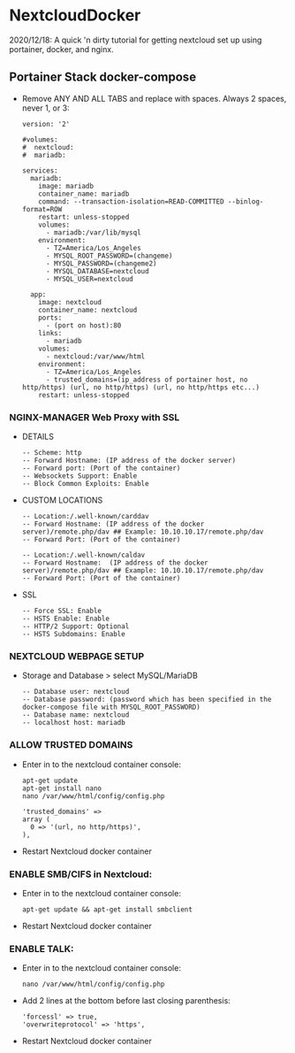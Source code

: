 # NextcloudDocker
2020/12/18: A quick 'n dirty tutorial for getting nextcloud set up using portainer, docker, and nginx.


## Portainer Stack docker-compose
- Remove ANY AND ALL TABS and replace with spaces. Always 2 spaces, never 1, or 3: 

      version: '2'
      
      #volumes:
      #  nextcloud:
      #  mariadb:

      services:
        mariadb:
          image: mariadb
          container_name: mariadb
          command: --transaction-isolation=READ-COMMITTED --binlog-format=ROW
          restart: unless-stopped
          volumes:
            - mariadb:/var/lib/mysql
          environment:
            - TZ=America/Los_Angeles
            - MYSQL_ROOT_PASSWORD=(changeme)
            - MYSQL_PASSWORD=(changeme2)
            - MYSQL_DATABASE=nextcloud
            - MYSQL_USER=nextcloud

        app:
          image: nextcloud
          container_name: nextcloud
          ports:
            - (port on host):80
          links:
            - mariadb
          volumes:
            - nextcloud:/var/www/html
          environment:
            - TZ=America/Los_Angeles
            - trusted_domains=(ip_address of portainer host, no http/https) (url, no http/https) (url, no http/https etc...)
          restart: unless-stopped

### NGINX-MANAGER Web Proxy with SSL
- DETAILS

      -- Scheme: http
      -- Forward Hostname: (IP address of the docker server)
      -- Forward port: (Port of the container)
      -- Websockets Support: Enable
      -- Block Common Exploits: Enable
- CUSTOM LOCATIONS

      -- Location:/.well-known/carddav
      -- Forward Hostname: (IP address of the docker server)/remote.php/dav ## Example: 10.10.10.17/remote.php/dav
      -- Forward Port: (Port of the container)

      -- Location:/.well-known/caldav
      -- Forward Hostname:  (IP address of the docker server)/remote.php/dav ## Example: 10.10.10.17/remote.php/dav
      -- Forward Port: (Port of the container)
- SSL

      -- Force SSL: Enable
      -- HSTS Enable: Enable
      -- HTTP/2 Support: Optional
      -- HSTS Subdomains: Enable


### NEXTCLOUD WEBPAGE SETUP
- Storage and Database > select MySQL/MariaDB

      -- Database user: nextcloud
      -- Database password: (password which has been specified in the docker-compose file with MYSQL_ROOT_PASSWORD)
      -- Database name: nextcloud
      -- localhost host: mariadb


### ALLOW TRUSTED DOMAINS
- Enter in to the nextcloud container console:

      apt-get update
      apt-get install nano
      nano /var/www/html/config/config.php
      
      'trusted_domains' => 
      array (
        0 => '(url, no http/https)',
      ),
- Restart Nextcloud docker container


### ENABLE SMB/CIFS in Nextcloud:
- Enter in to the nextcloud container console:

      apt-get update && apt-get install smbclient
- Restart Nextcloud docker container


### ENABLE TALK:
- Enter in to the nextcloud container console:

      nano /var/www/html/config/config.php
- Add 2 lines at the bottom before last closing parenthesis:

      'forcessl' => true,
      'overwriteprotocol' => 'https',
- Restart Nextcloud docker container
